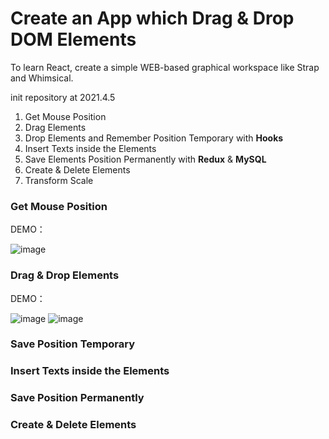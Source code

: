# Create an App which Drag & Drop DOM Elements
To learn React, create a simple WEB-based graphical workspace like Strap and Whimsical.  

init repository at 2021.4.5

1. Get Mouse Position
2. Drag Elements
3. Drop Elements and Remember Position Temporary with **Hooks**
4. Insert Texts inside the Elements
5. Save Elements Position Permanently with **Redux** & **MySQL**
6. Create & Delete Elements
7. Transform Scale

### Get Mouse Position
DEMO：


![image](https://user-images.githubusercontent.com/56625097/113572229-ca45f880-9652-11eb-8ce1-8e52f3dbb177.png)

### Drag & Drop Elements
DEMO：


![image](https://user-images.githubusercontent.com/56625097/113585830-b789ee80-9667-11eb-8db7-c553b03bbcad.png)
![image](https://user-images.githubusercontent.com/56625097/113585863-beb0fc80-9667-11eb-8dd7-8f101b6ce9e7.png)

### Save Position Temporary

### Insert Texts inside the Elements

### Save Position Permanently

### Create & Delete Elements
